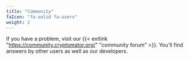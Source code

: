 ```yaml
---
title: "Community"
faIcon: "fa-solid fa-users"
weight: 2
---
```


If you have a problem, visit our {{< extlink "https://community.cryptomator.org/" "community forum"  >}}. You'll find answers by other users as well as our developers.

